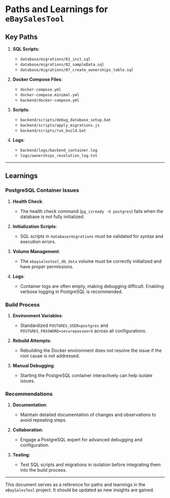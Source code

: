 # Paths and Learnings for `eBaySalesTool`

## Key Paths
1. **SQL Scripts**:
   - `database/migrations/01_init.sql`
   - `database/migrations/02_sampleData.sql`
   - `database/migrations/07_create_ownerships_table.sql`

2. **Docker Compose Files**:
   - `docker-compose.yml`
   - `docker-compose.minimal.yml`
   - `backend/docker-compose.yml`

3. **Scripts**:
   - `backend/scripts/debug_database_setup.bat`
   - `backend/scripts/apply_migrations.js`
   - `backend/scripts/run_build.bat`

4. **Logs**:
   - `backend/logs/backend_container.log`
   - `logs/ownerships_resolution_log.txt`

---

## Learnings

### PostgreSQL Container Issues
1. **Health Check**:
   - The health check command (`pg_isready -U postgres`) fails when the database is not fully initialized.

2. **Initialization Scripts**:
   - SQL scripts in `database/migrations` must be validated for syntax and execution errors.

3. **Volume Management**:
   - The `ebaysalestool_db_data` volume must be correctly initialized and have proper permissions.

4. **Logs**:
   - Container logs are often empty, making debugging difficult. Enabling verbose logging in PostgreSQL is recommended.

### Build Process
1. **Environment Variables**:
   - Standardized `POSTGRES_USER=postgres` and `POSTGRES_PASSWORD=securepassword` across all configurations.

2. **Rebuild Attempts**:
   - Rebuilding the Docker environment does not resolve the issue if the root cause is not addressed.

3. **Manual Debugging**:
   - Starting the PostgreSQL container interactively can help isolate issues.

### Recommendations
1. **Documentation**:
   - Maintain detailed documentation of changes and observations to avoid repeating steps.

2. **Collaboration**:
   - Engage a PostgreSQL expert for advanced debugging and configuration.

3. **Testing**:
   - Test SQL scripts and migrations in isolation before integrating them into the build process.

---

This document serves as a reference for paths and learnings in the `eBaySalesTool` project. It should be updated as new insights are gained.
